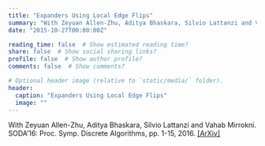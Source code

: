 ```yaml
---
title: "Expanders Using Local Edge Flips"
summary: "With Zeyuan Allen-Zhu, Aditya Bhaskara, Silvio Lattanzi and Vahab Mirrokni. SODA’16: Proc. Symp. Discrete Algorithms, pp. 1-15, 2016. [[ArXiv]](http://arxiv.org/abs/1510.07768)"
date: "2015-10-27T00:00:00Z"

reading_time: false  # Show estimated reading time?
share: false  # Show social sharing links?
profile: false  # Show author profile?
comments: false  # Show comments?

# Optional header image (relative to `static/media/` folder).
header:
  caption: "Expanders Using Local Edge Flips"
  image: ""
---
```


With Zeyuan Allen-Zhu, Aditya Bhaskara, Silvio Lattanzi and Vahab Mirrokni. SODA’16: Proc. Symp. Discrete Algorithms, pp. 1-15, 2016. [[ArXiv]](http://arxiv.org/abs/1510.07768)